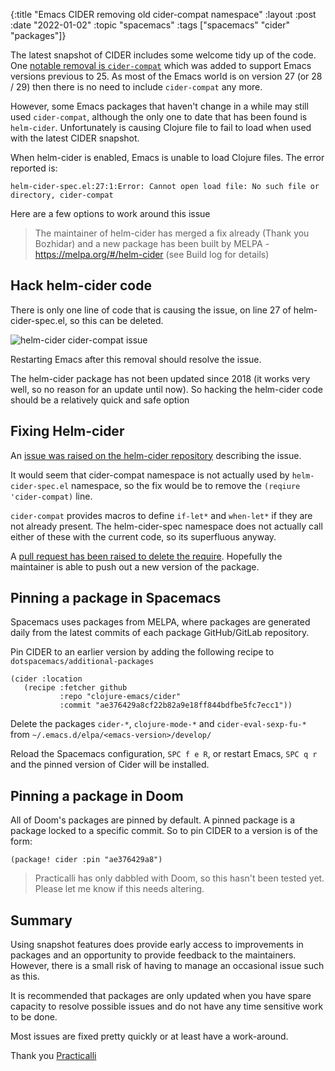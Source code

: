 {:title "Emacs CIDER removing old cider-compat namespace"
:layout :post
:date "2022-01-02"
:topic "spacemacs"
:tags  ["spacemacs" "cider" "packages"]}

The latest snapshot of CIDER includes some welcome tidy up of the code.  One [notable removal is `cider-compat`](https://github.com/clojure-emacs/cider/commit/c60598fa4df6cdd3331c29b8e319cc23de1b7cc6) which was added to support Emacs versions previous to 25.  As most of the Emacs world is on version 27 (or 28 / 29) then there is no need to include `cider-compat` any more.

However, some Emacs packages that haven't change in a while may still used `cider-compat`, although the only one to date that has been found is `helm-cider`.  Unfortunately is causing Clojure file to fail to load when used with the latest CIDER snapshot.

When helm-cider is enabled, Emacs is unable to load Clojure files.  The error reported is:

```
helm-cider-spec.el:27:1:Error: Cannot open load file: No such file or directory, cider-compat
```

Here are a few options to work around this issue

> The maintainer of helm-cider has merged a fix already (Thank you Bozhidar) and a new package has been built by MELPA - <https://melpa.org/#/helm-cider> (see Build log for details)


<!-- more -->


## Hack helm-cider code

There is only one line of code that is causing the issue, on line 27 of helm-cider-spec.el, so this can be deleted.

![helm-cider cider-compat issue](https://raw.githubusercontent.com/practicalli/graphic-design/live/spacemacs/screenshots/emacs-helm-cider-spec-compat-line.png)

Restarting Emacs after this removal should resolve the issue.

The helm-cider package has not been updated since 2018 (it works very well, so no reason for an update until now).  So hacking the helm-cider code should be a relatively quick and safe option


## Fixing Helm-cider

An [issue was raised on the helm-cider repository](https://github.com/clojure-emacs/helm-cider/issues/12) describing the issue.

It would seem that cider-compat namespace is not actually used by `helm-cider-spec.el` namespace, so the fix would be to remove the `(reqiure 'cider-compat)` line.

`cider-compat` provides macros to define `if-let*` and `when-let*` if they are not already present.  The helm-cider-spec namespace does not actually call either of these with the current code, so its superfluous anyway.

A [pull request has been raised to delete the require](https://github.com/clojure-emacs/helm-cider/pull/13).  Hopefully the maintainer is able to push out a new version of the package.


## Pinning a package in Spacemacs

Spacemacs uses packages from MELPA, where packages are generated daily from the latest commits of each package GitHub/GitLab repository.

Pin CIDER to an earlier version by adding the following recipe to `dotspacemacs/additional-packages`

```elisp
(cider :location
   (recipe :fetcher github
           :repo "clojure-emacs/cider"
           :commit "ae376429a8cf22b82a9e18ff844bdfbe5fc7ecc1"))
```

Delete the packages `cider-*`, `clojure-mode-*` and `cider-eval-sexp-fu-*` from `~/.emacs.d/elpa/<emacs-version>/develop/`

Reload the Spacemacs configuration, `SPC f e R`, or restart Emacs, `SPC q r` and the pinned version of Cider will be installed.


## Pinning a package in Doom

All of Doom's packages are pinned by default. A pinned package is a package locked to a specific commit. So to pin CIDER to a version is of the form:

```elisp
(package! cider :pin "ae376429a8")
```

> Practicalli has only dabbled with Doom, so this hasn't been tested yet.  Please let me know if this needs altering.


## Summary

Using snapshot features does provide early access to improvements in packages and an opportunity to provide feedback to the maintainers.  However, there is a small risk of having to manage an occasional issue such as this.

It is recommended that packages are only updated when you have spare capacity to resolve possible issues and do not have any time sensitive work to be done.

Most issues are fixed pretty quickly or at least have a work-around.

Thank you
[Practicalli](https://practical.li/)
